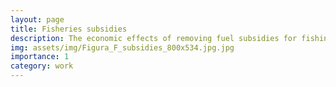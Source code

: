 ```yaml
---
layout: page
title: Fisheries subsidies
description: The economic effects of removing fuel subsidies for fishing sector.
img: assets/img/Figura_F_subsidies_800x534.jpg.jpg
importance: 1
category: work
---
```




